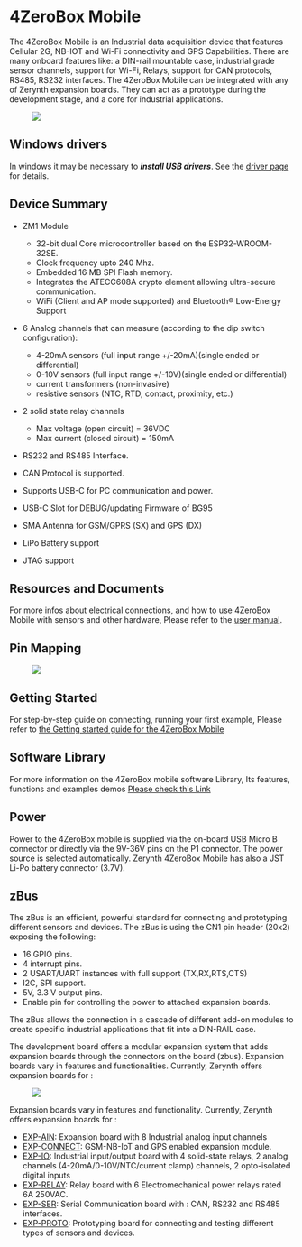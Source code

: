 # **4ZeroBox Mobile**

The 4ZeroBox Mobile is an Industrial data acquisition device that features Cellular 2G, NB-IOT and Wi-Fi connectivity and GPS Capabilities. There are many onboard features like: a DIN-rail mountable case,  industrial grade sensor channels, support for Wi-Fi, Relays, support for CAN protocols, RS485, RS232 interfaces.
The 4ZeroBox Mobile can be integrated with any of Zerynth expansion boards. They can act as a prototype during the development stage, and a core for industrial applications.


<figure>
  <a data-fancybox="gallery" href="../img/4zb_mobile.jpg">
  <img src="../img/4zb_mobile.jpg" />
  </a>
</figure>

## **Windows drivers**

In windows it may be necessary to ***install USB drivers***. See the [driver page](/latest/reference/faq/hardware/#do-i-need-special-drivers-for-zerynth-hardware) for details.

## **Device Summary**

* ZM1 Module

    -   32-bit dual Core microcontroller based on the ESP32-WROOM-32SE. 
    -   Clock frequency upto 240 Mhz.
    -   Embedded 16 MB SPI Flash memory.
    -   Integrates the ATECC608A crypto element allowing ultra-secure communication.
    -   WiFi (Client and AP mode supported) and Bluetooth® Low-Energy Support

    
* 6 Analog channels that can measure (according to the dip switch configuration):

    -   4-20mA sensors (full input range +/-20mA)(single ended or differential)
    -   0-10V sensors (full input range +/-10V)(single ended or differential)
    -   current transformers (non-invasive)
    -   resistive sensors (NTC, RTD, contact, proximity, etc.)
 
* 2 solid state relay channels 

    -   Max voltage (open circuit) = 36VDC 
    -   Max current (closed circuit) = 150mA
    
* RS232 and RS485 Interface.

* CAN Protocol is supported.

* Supports USB-C for PC communication and power.

* USB-C Slot for DEBUG/updating Firmware of BG95

* SMA Antenna for GSM/GPRS (SX) and GPS (DX)

* LiPo Battery support

* JTAG support 


## **Resources and Documents**

For more infos about electrical connections, and how to use 4ZeroBox Mobile with sensors and other hardware, Please refer to the [user manual](https://www.zerynth.com/download/27677/).


## **Pin Mapping**

<figure>
  <a data-fancybox="gallery" href="../img/4zerobox-mobile-pinmap.jpg">
  <img src="../img/4zerobox-mobile-pinmap.jpg" />
  </a>
</figure>

## **Getting Started**

For step-by-step guide on connecting, running your first example, Please refer to [the Getting started guide for the 4ZeroBox Mobile](../../gettingstarted/4ZeroBox_mobile/)

## **Software Library**

For more information on the 4ZeroBox mobile software Library, Its features, functions and examples demos
[Please check this Link](../../reference/libs/expansions/)


## **Power**

Power to the 4ZeroBox mobile is supplied via the on-board USB Micro B connector or directly via the  9V-36V pins on the P1 connector. The power source is selected automatically. Zerynth 4ZeroBox Mobile has also a JST Li-Po battery connector (3.7V).

## **zBus**

The zBus is an efficient, powerful standard for connecting and prototyping different sensors and devices.
The zBus is using the CN1 pin header (20x2) exposing the following:

* 16 GPIO pins.
* 4 interrupt pins.
* 2 USART/UART instances with full support (TX,RX,RTS,CTS)
* I2C, SPI support.
* 5V, 3.3 V output pins.
* Enable pin for controlling the power to attached expansion boards.


The zBus allows the connection in a cascade of different add-on modules to create specific industrial applications that fit into a DIN-RAIL case.

The development board offers a modular expansion system that adds expansion boards through the connectors on the board (zbus).
Expansion boards vary in features and functionalities. Currently, Zerynth offers expansion boards for :
<figure>
  <a data-fancybox="gallery" href="../img/Boards.jpg">
  <img src="../img/Boards.jpg"/>
  </a>
</figure>

Expansion boards vary in features and functionality. Currently, Zerynth offers expansion boards for :

-   [EXP-AIN](EXP-AIN.md): Expansion board with 8 Industrial analog input channels
-   [EXP-CONNECT](EXP-CON.md): GSM-NB-IoT and GPS enabled expansion module.
-   [EXP-IO](EXP-IO.md): Industrial input/output board with 4 solid-state relays, 2 analog channels (4-20mA/0-10V/NTC/current clamp) channels, 2 opto-isolated digital inputs
-   [EXP-RELAY](EXP-RELAY.md): Relay board with 6 Electromechanical power relays rated 6A 250VAC.
-   [EXP-SER](EXP-SER.md): Serial Communication board with : CAN, RS232 and RS485  interfaces.
-   [EXP-PROTO](EXP-PROTO.md): Prototyping board for connecting and testing different types of sensors and devices.
